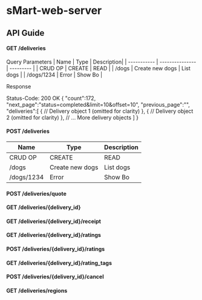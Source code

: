 # sMart-web-server

## API Guide

#### GET /deliveries

Query Parameters
| Name        | Type            | Description| 
| ----------- | --------------- | ---------  | 
| CRUD OP     | CREATE          | READ       | 
| /dogs       | Create new dogs | List dogs  | 
| /dogs/1234  | Error           | Show Bo    | 

Response

Status-Code: 200 OK
    {
       "count":172,
       "next_page":"status=completed&limit=10&offset=10",
       "previous_page":"",
       "deliveries":[
          {
            // Delivery object 1 (omitted for clarity)
          },
          {
            // Delivery object 2 (omitted for clarity)
          },
          // ... More delivery objects
       ]
    }
#### POST /deliveries
| Name        | Type            | Description| 
| ----------- | --------------- | ---------  | 
| CRUD OP     | CREATE          | READ       | 
| /dogs       | Create new dogs | List dogs  | 
| /dogs/1234  | Error           | Show Bo    | 

#### POST /deliveries/quote

#### GET /deliveries/{delivery_id}

#### GET /deliveries/{delivery_id}/receipt

#### GET /deliveries/{delivery_id}/ratings

#### POST /deliveries/{delivery_id}/ratings

#### GET /deliveries/{delivery_id}/rating_tags

#### POST /deliveries/{delivery_id}/cancel

#### GET /deliveries/regions
